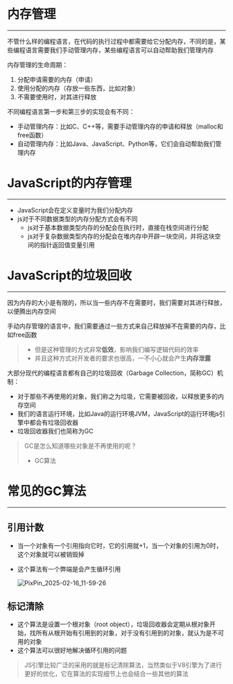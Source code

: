 # 内存管理

---

不管什么样的编程语言，在代码的执行过程中都需要给它分配内存，不同的是，某些编程语言需要我们手动管理内存，某些编程语言可以自动帮助我们管理内存

内存管理的生命周期：

1. 分配申请需要的内存（申请）
2. 使用分配的内存（存放一些东西，比如对象）
3. 不需要使用时，对其进行释放

不同编程语言第一步和第三步的实现会有不同：

+ 手动管理内存：比如C、C++等，需要手动管理内存的申请和释放（malloc和free函数）
+ 自动管理内存：比如Java、JavaScript、Python等，它们会自动帮助我们管理内存

# JavaScript的内存管理

---

+ JavaScript会在定义变量时为我们分配内存
+ js对于不同数据类型的内存分配方式会有不同
  + js对于基本数据类型内存的分配会在执行时，直接在栈空间进行分配
  + js对于复杂数据类型内存的分配会在堆内存中开辟一块空间，并将这块空间的指针返回值变量引用

# JavaScript的垃圾回收

---

因为内存的大小是有限的，所以当一些内存不在需要时，我们需要对其进行释放，以便腾出内存空间

手动内存管理的语言中，我们需要通过一些方式来自己释放掉不在需要的内存，比如free函数

> + 但是这种管理的方式非常**低效**，影响我们编写逻辑代码的效率
> + 并且这种方式对开发者的要求也很高，一不小心就会产生**内存泄露**

大部分现代的编程语言都有自己的垃圾回收（Garbage Collection，简称GC）机制：

+ 对于那些不再使用的对象，我们称之为垃圾，它需要被回收，以释放更多的内存空间
+ 我们的语言运行环境，比如Java的运行环境JVM，JavaScript的运行环境js引擎中都会有垃圾回收器
+ 垃圾回收器我们也简称为GC

> GC是怎么知道哪些对象是不再使用的呢？
>
> + GC算法

# 常见的GC算法

---

## 引用计数

+ 当一个对象有一个引用指向它时，它的引用就+1，当一个对象的引用为0时，这个对象就可以被销毁掉

+ 这个算法有一个弊端是会产生循环引用

  ![PixPin_2025-02-16_11-59-26](C:\Users\锅\Desktop\guo\八股\js学习笔记\image\PixPin_2025-02-16_11-59-26.png)

## 标记清除

+ 这个算法是设置一个根对象（root object），垃圾回收器会定期从根对象开始，找所有从根开始有引用到的对象，对于没有引用到的对象，就认为是不可用的对象
+ 这个算法可以很好地解决循环引用的问题

> JS引擎比较广泛的采用的就是标记清除算法，当然类似于V8引擎为了进行更好的优化，它在算法的实现细节上也会结合一些其他的算法